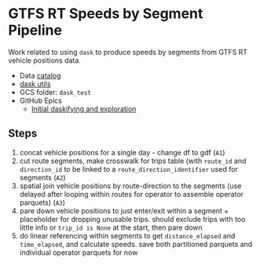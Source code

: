# GTFS RT Speeds by Segment Pipeline

Work related to using `dask` to produce speeds by segments from GTFS RT vehicle positions data.

* Data [catalog](https://github.com/cal-itp/data-analyses/blob/main/daskify_rt/catalog.yml)
* [dask utils](https://github.com/cal-itp/data-analyses/blob/main/daskify_rt/dask_utils.py)
* GCS folder: `dask_test`
* GitHub Epics
    * [Initial daskifying and exploration](https://github.com/cal-itp/data-analyses/issues/592)


## Steps
1. concat vehicle positions for a single day - change df to gdf (`A1`)
1. cut route segments, make crosswalk for trips table (with `route_id` and `direction_id` to be linked to a `route_direction_identifier` used for segments (`A2`)
1. spatial join vehicle positions by route-direction to the segments (use delayed after looping within routes for operator to assemble operator parquets) (`A3`)
1. pare down vehicle positions to just enter/exit within a segment + placeholder for dropping unusable trips. should exclude trips with too little info or `trip_id is None` at the start, then pare down
1. do linear referencing within segments to get `distance_elapsed` and `time_elapsed`, and calculate speeds. save both partitioned parquets and individual operator parquets for now